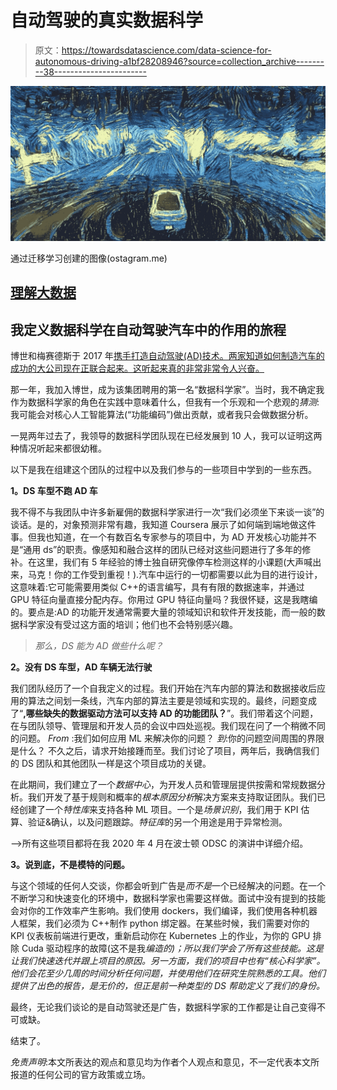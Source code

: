 # 自动驾驶的真实数据科学

> 原文：<https://towardsdatascience.com/data-science-for-autonomous-driving-a1bf28208946?source=collection_archive---------38----------------------->

![](img/02795750dd97ca6341fdbc296aee0cf1.png)

通过迁移学习创建的图像(ostagram.me)

## [理解大数据](https://towardsdatascience.com/tagged/making-sense-of-big-data)

## 我定义数据科学在自动驾驶汽车中的作用的旅程

博世和梅赛德斯于 2017 年[携手打造自动驾驶(AD)技术。两家知道如何制造汽车的成功的大公司现在正联合起来。这听起来真的非常非常令人兴奋。](https://techcrunch.com/2017/04/04/daimler-and-bosch-fully-autonomous-cars-within-5-years/)

那一年，我加入博世，成为该集团聘用的第一名“数据科学家”。当时，我不确定我作为数据科学家的角色在实践中意味着什么，但我有一个乐观和一个悲观的*猜测*:我可能会对核心人工智能算法(“功能编码”)做出贡献，或者我只会做数据分析。

一晃两年过去了，我领导的数据科学团队现在已经发展到 10 人，我可以证明这两种情况听起来都很幼稚。

以下是我在组建这个团队的过程中以及我们参与的一些项目中学到的一些东西。

**1。DS 车型不跑 AD 车**

我不得不与我团队中许多新雇佣的数据科学家进行一次“我们必须坐下来谈一谈”的谈话。是的，对象预测非常有趣，我知道 Coursera 展示了如何端到端地做这件事。但我也知道，在一个有数百名专家参与的项目中，为 AD 开发核心功能并不是“通用 ds”的职责。像感知和融合这样的团队已经对这些问题进行了多年的修补。在这里，我们有 5 年经验的博士独自研究像停车检测这样的小课题(大声喊出来，马克！你的工作受到重视！).汽车中运行的一切都需要以此为目的进行设计，这意味着:它可能需要用类似 C++的语言编写，具有有限的数据速率，并通过 GPU 特征向量直接分配内存。你用过 GPU 特征向量吗？我很怀疑，这是我瞎编的。要点是:AD 的功能开发通常需要大量的领域知识和软件开发技能，而一般的数据科学家没有受过这方面的培训；他们也不会特别感兴趣。

> *那么，DS 能为 AD 做些什么呢？*

**2。没有 DS 车型，AD 车辆无法行驶**

我们团队经历了一个自我定义的过程。我们开始在汽车内部的算法和数据接收后应用的算法之间划一条线，汽车内部的算法主要是领域和实现的。最终，问题变成了“**,哪些缺失的数据驱动方法可以支持 AD 的功能团队？**”。我们带着这个问题，在与团队领导、管理层和开发人员的会议中四处巡视。我们现在问了一个稍微不同的问题。
*From* :我们如何应用 ML 来解决你的问题？
*到*:你的问题空间周围的界限是什么？
不久之后，请求开始接踵而至。我们讨论了项目，两年后，我确信我们的 DS 团队和其他团队一样是这个项目成功的关键。

在此期间，我们建立了一个*数据中心*，为开发人员和管理层提供按需和常规数据分析。我们开发了基于规则和概率的*根本原因分析*解决方案来支持取证团队。我们已经创建了一个*特性库*来支持各种 ML 项目。一个是*场景识别*，我们用于 KPI 估算、验证&确认，以及问题跟踪。*特征库*的另一个用途是用于异常检测。

—>所有这些项目都将在我 2020 年 4 月在波士顿 ODSC 的演讲中详细介绍。

**3。说到底，不是模特的问题。**

与这个领域的任何人交谈，你都会听到广告是*而不是*一个已经解决的问题。在一个不断学习和快速变化的环境中，数据科学家也需要这样做。面试中没有提到的技能会对你的工作效率产生影响。我们使用 dockers，我们编译，我们使用各种机器人框架，我们必须为 C++制作 python 绑定器。在某些时候，我们需要对你的 KPI 仪表板前端进行更改，重新启动你在 Kubernetes 上的作业，为你的 GPU 排除 Cuda 驱动程序的故障(这不是我*编造的)；所以我们学会了所有这些技能。这是让我们快速迭代并跟上项目的原因。另一方面，我们的项目中也有“核心科学家”。他们会花至少几周的时间分析任何问题，并使用他们在研究生院熟悉的工具。他们提供了出色的报告，是无价的，但正是前一种类型的 DS 帮助定义了我们的身份。*

最终，无论我们谈论的是自动驾驶还是广告，数据科学家的工作都是让自己变得不可或缺。

结束了。

*免责声明*:本文所表达的观点和意见均为作者个人观点和意见，不一定代表本文所报道的任何公司的官方政策或立场。